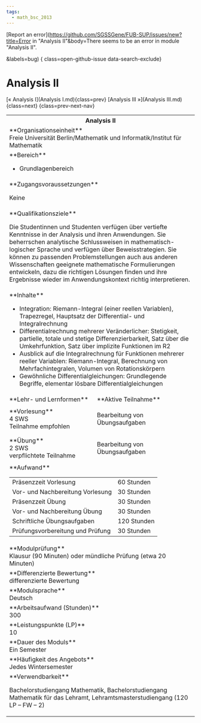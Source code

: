 ```yaml
---
tags:
  - math_bsc_2013
---
```

[Report an error](https://github.com/SGSSGene/FUB-SUP/issues/new?title=Error in "Analysis II"&body=There seems to be an error in module "Analysis II".

<Describe here a slightly more detailed description of what is wrong>&labels=bug)
{ class=open-github-issue data-search-exclude}

# Analysis II

[« Analysis I](Analysis I.md){class=prev}
[Analysis III »](Analysis III.md){class=next}
{class=prev-next-nav}

<table markdown id="moduledesc">
<tr markdown class="moduledesc_head"><th colspan="2">Analysis II </th></tr>
<tr markdown><td colspan="2">**Organisationseinheit**   <br>Freie Universität Berlin/Mathematik und Informatik/Institut für Mathematik</td></tr>

<tr markdown><td colspan="2">**Bereich**<br>


- Grundlagenbereich

</td></tr>

<tr markdown><td colspan="2">**Zugangsvoraussetzungen** <br>

Keine


</td></tr>
<tr markdown><td colspan="2">**Qualifikationsziele**    <br>

Die Studentinnen und Studenten verfügen über vertiefte Kenntnisse in der
Analysis und ihren Anwendungen. Sie beherrschen analytische Schlussweisen in
mathematisch-logischer Sprache und verfügen über Beweisstrategien. Sie
können zu passenden Problemstellungen auch aus anderen Wissenschaften
geeignete mathematische Formulierungen entwickeln, dazu die richtigen
Lösungen finden und ihre Ergebnisse wieder im Anwendungskontext richtig
interpretieren.


</td></tr>
<tr markdown><td colspan="2">**Inhalte**                <br>

- Integration: Riemann-Integral (einer reellen Variablen), Trapezregel,
  Hauptsatz der Differential- und Integralrechnung
- Differentialrechnung mehrerer Veränderlicher: Stetigkeit, partielle,
  totale und stetige Differenzierbarkeit, Satz über die Umkehrfunktion, Satz
  über implizite Funktionen im R2
- Ausblick auf die Integralrechnung für Funktionen mehrerer reeller
  Variablen: Riemann-Integral, Berechnung von Mehrfachintegralen, Volumen
  von Rotationskörpern
- Gewöhnliche Differentialgleichungen: Grundlegende Begriffe, elementar
  lösbare Differentialgleichungen


</td></tr>

<tr markdown><td>**Lehr- und Lernformen**</td><td>**Aktive Teilnahme**</td></tr>
<tr markdown><td> **Vorlesung** <br>4 SWS <br> Teilnahme empfohlen</td><td>

Bearbeitung von Übungsaufgaben
</td></tr>
<tr markdown><td> **Übung** <br>2 SWS <br> verpflichtete Teilnahme</td><td>

Bearbeitung von Übungsaufgaben
</td></tr>
<tr markdown><td colspan="2">**Aufwand**                <br>
<table class="aufwand_table">
<tr><td>Präsenzzeit Vorlesung</td><td>60 Stunden</td></tr>
<tr><td>Vor- und Nachbereitung Vorlesung</td><td>30 Stunden</td></tr>
<tr><td>Präsenzzeit Übung</td><td>30 Stunden</td></tr>
<tr><td>Vor- und Nachbereitung Übung</td><td>30 Stunden</td></tr>
<tr><td>Schriftliche Übungsaufgaben</td><td>120 Stunden</td></tr>
<tr><td>Prüfungsvorbereitung und Prüfung</td><td>30 Stunden</td></tr>
</table>

</td></tr>
<tr markdown><td colspan="2">**Modulprüfung**             <br>Klausur (90 Minuten) oder mündliche Prüfung (etwa 20 Minuten)


</td></tr>
<tr markdown><td colspan="2">**Differenzierte Bewertung** <br>differenzierte Bewertung

</td></tr>
<tr markdown><td colspan="2">**Modulsprache**             <br>Deutsch</td></tr>
<tr markdown><td colspan="2">**Arbeitsaufwand (Stunden)** <br>300</td></tr>
<tr markdown><td colspan="2">**Leistungspunkte (LP)**     <br>10</td></tr>
<tr markdown><td colspan="2">**Dauer des Moduls**         <br>Ein Semester</td></tr>
<tr markdown><td colspan="2">**Häufigkeit des Angebots**  <br>Jedes Wintersemester</td></tr>
<tr markdown><td colspan="2">**Verwendbarkeit**           <br>

Bachelorstudiengang Mathematik, Bachelorstudiengang Mathematik für das
Lehramt, Lehramtsmasterstudiengang (120 LP – FW – 2)


</td></tr>

</table>
